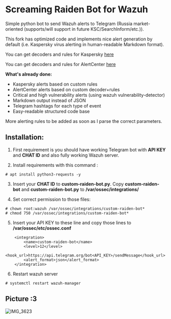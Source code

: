 # Screaming Raiden Bot for Wazuh

Simple python bot to send Wazuh alerts to Telegram (Russia market-oriented (supports/will support in future KSC/SearchInform/etc.)).

This fork has optimized code and implements nice alert generation by default (i.e. Kaspersky virus alerting in human-readable Markdown format).

You can get decoders and rules for Kaspersky <a href=https://github.com/casperr2k/KSC_decoders_and_rules_for_Wazuh>here</a>

You can get decoders and rules for AlertCenter <a href=https://github.com/casperr2k/wazuh-alertcenter-decoder-and-rules>here</a>

<b>What's already done:</b>

- Kaspersky alerts based on custom rules
- AlertCenter alerts based on custom decoder+rules
- Critical and high vulnerability alerts (using wazuh vulnerability-detector)
- Markdown output instead of JSON
- Telegram hashtags for each type of event
- Easy-readable structured code base

More alerting rules to be added as soon as I parse the correct parameters.

<h2>Installation:</h2>

1. First requirement is you should have working Telegram bot with **API KEY** and **CHAT ID** and also fully working Wazuh server.

2. Install requirements with this command :
```
# apt install python3-requests -y
```

3. Insert your **CHAT ID** to **custom-raiden-bot.py**. Copy **custom-raiden-bot** and **custom-raiden-bot.py** to **/var/ossec/integrations/**

4. Set correct permission to those files:
```
# chown root:wazuh /var/ossec/integrations/custom-raiden-bot*
# chmod 750 /var/ossec/integrations/custom-raiden-bot*
```

5. Insert your API KEY to these line and copy those lines to **/var/ossec/etc/ossec.conf**
```
    <integration>
        <name>custom-raiden-bot</name>
        <level>12</level>
        <hook_url>https://api.telegram.org/bot<API_KEY>/sendMessage</hook_url>
        <alert_format>json</alert_format>
    </integration>
```
6. Restart wazuh server
```
# systemctl restart wazuh-manager
```
<h2>Picture :3</h2>

![IMG_3623](https://github.com/user-attachments/assets/5a3b1812-ae1a-4beb-a9cb-c316eacf4e5e)
